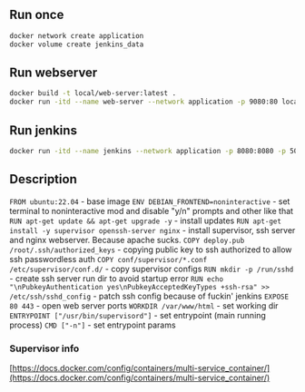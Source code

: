 ## Run once
```bash
docker network create application
docker volume create jenkins_data
```
## Run webserver
```bash
docker build -t local/web-server:latest .
docker run -itd --name web-server --network application -p 9080:80 local/web-server:latest
```
## Run jenkins
```bash
docker run -itd --name jenkins --network application -p 8080:8080 -p 50000:50000 -v jenkins_data:/var/jenkins_home jenkins/jenkins
```

## Description
`FROM ubuntu:22.04` - base image
`ENV DEBIAN_FRONTEND=noninteractive` - set terminal to noninteractive mod and disable "y/n" prompts and other like that
`RUN apt-get update && apt-get upgrade -y` - install updates
`RUN apt-get install -y supervisor openssh-server nginx` - install supervisor, ssh server and nginx webserver. Because apache sucks.
`COPY deploy.pub /root/.ssh/authorized_keys` - copying public key to ssh authorized to allow ssh passwordless auth
`COPY conf/supervisor/*.conf /etc/supervisor/conf.d/` - copy supervisor configs
`RUN mkdir -p /run/sshd` - create ssh server run dir to avoid startup error
`RUN echo "\nPubkeyAuthentication yes\nPubkeyAcceptedKeyTypes +ssh-rsa" >> /etc/ssh/sshd_config` - patch ssh config because of fuckin' jenkins
`EXPOSE 80 443` - open web server ports
`WORKDIR /var/www/html` - set working dir
`ENTRYPOINT ["/usr/bin/supervisord"]` - set entrypoint (main running process)
`CMD ["-n"]` - set entrypoint params

### Supervisor info
[https://docs.docker.com/config/containers/multi-service_container/](https://docs.docker.com/config/containers/multi-service_container/)

